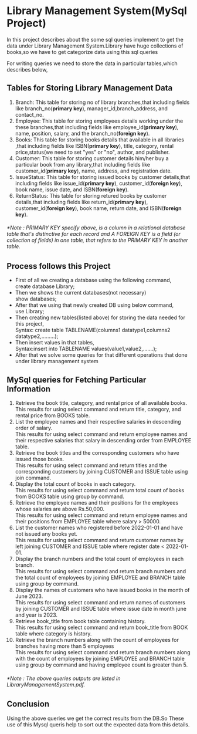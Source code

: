                                                                
    
  # Library Management System(MySql Project)

  <p>In this project describes about the some sql queries implement to get the data under Library Management System.Library have huge collections of books,so we have to get categorize data using this sql queries</p>

  For writing queries we need to store the data in particular tables,which describes below,

  ## Tables for Storing Library Management Data

<ol>
<li>Branch: This table for storing no of library branches,that including fields like branch_no(<b>primary key</b>), manager_id,branch_address, and contact_no.</li>

<li>Employee: This table for storing employees details working under the these branches,that including fields like employee_id(<b>primary key</b>), name, position, salary, and the branch_no(<b>foreign key</b>).</li>

<li>Books:  This table for storing books details that available in all libraries ,that including fields like ISBN(<b>primary key</b>), title, category, rental price,status(we need to set "yes" or "no", author, and publisher.</li>

<li>Customer: This table for storing customer details him/her buy a particular book from any library,that including fields like customer_id(<b>primary key</b>), name, address, and registration date.</li>

<li>IssueStatus: This table for storing issued books by customer details,that including fields like issue_id(<b>primary key</b>), customer_id(<b>foreign key</b>), book name, issue date, and ISBN(<b>foreign key</b>).</li>

<li>ReturnStatus: This table for storing retured books by customer details,that including fields like return_id(<b>primary key</b>), customer_id(<b>foreign key</b>), book name, return date, and ISBN(<b>foreign key</b>).</li>
</ol>


###### *Note : PRIMARY KEY specify above, is a column in a relational database table that's distinctive for each record and A FOREIGN KEY is a field (or collection of fields) in one table, that refers to the PRIMARY KEY in another table.

## Process follows this Project

<ul>
<li>First of all we creating a database using the following command,</li>
          create database Library;
  <li>Then we shows the current databases(not necessary)</li>
          show databases;
  <li>After that we using that newly created DB using below command,</li>
           use Library;
  <li>Then creating new tables(listed above) for storing the data needed for this project,</li>
     Syntax: create table TABLENAME(columns1 datatype1,columns2 datatype2,.........);
 <li>Then insert values in that tables,</li>
  Syntax:insert into TABLENAME values(value1,value2,.......);

<li>After that we solve some queries for that different operations that done under library management system</li>
</ul>

## MySql queries for Fetching Particular Information

<ol>
<li> Retrieve the book title, category, and rental price of all available books.</li>
  This results for using select  command and return title, category, and rental price from BOOKS table.
 <li> List the employee names and their respective salaries in descending order of salary.</li>
    This results for using select command and return employee names and their respective salaries that salary in descending order from EMPLOYEE table.
<li> Retrieve the book titles and the corresponding customers who have issued those books.</li>
      This results for using select command and return titles and the corresponding customers by joining CUSTOMER and ISSUE table using join command.
<li> Display the total count of books in each category.</li>
        This results for using select command and return total count of books from BOOKS table using group by command.
<li> Retrieve the employee names and their positions for the employees whose salaries are above Rs.50,000.</li>
  This results for using select command and return employee names and their positions from EMPLOYEE table where salary > 50000.
<li> List the customer names who registered before 2022-01-01 and have not issued any books yet.</li>
        This results for using select command and return customer names by left joining CUSTOMER and ISSUE table where register date <  2022-01-01.
<li> Display the branch numbers and the total count of employees in each branch.</li>
           This results for using select command and return branch numbers and the total count of employees by joining EMPLOYEE and BRANCH table using group by command.
<li> Display the names of customers who have issued books in the month of June 2023.</li>
         This results for using select command and return names of customers by joining CUSTOMER and ISSUE table where issue date in month june and year is 2023.
<li> Retrieve book_title from book table containing history.</li>
       This results for using select command and return book_title from BOOK table where category is history.

<li> Retrieve the branch numbers along with the count of employees for branches having more than 5 employees</li>
             This results for using select command and return  branch numbers along with the count of employees by joining EMPLOYEE and BRANCH table using group by command and having employee count is greater than 5.

</ol>

###### *Note : The above queries outputs are listed in LibraryManagementSystem.pdf.


## Conclusion

<p>Using the above queries we get the correct results from the DB.So These use of this Mysql queris help to sort out the expected data from this details.</p>



